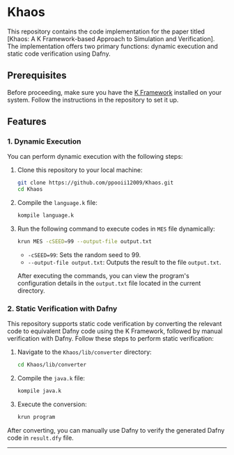 # Khaos
This repository contains the code implementation for the paper titled [Khaos: A K Framework-based Approach to Simulation and Verification]. 
The implementation offers two primary functions: dynamic execution and static code verification using Dafny.

## Prerequisites

Before proceeding, make sure you have the [K Framework](https://github.com/runtimeverification/k) installed on your system. Follow the instructions in the repository to set it up.

## Features

### 1. Dynamic Execution

You can perform dynamic execution with the following steps:

1. Clone this repository to your local machine:
   ```bash
   git clone https://github.com/ppooii12009/Khaos.git
   cd Khaos
   ```

2. Compile the `language.k` file:
   ```bash
   kompile language.k
   ```

3. Run the following command to execute codes in `MES` file dynamically:
   ```bash
   krun MES -cSEED=99 --output-file output.txt
   ```

   - `-cSEED=99`: Sets the random seed to 99.
   - `--output-file output.txt`: Outputs the result to the file `output.txt`.
  
   After executing the commands, you can view the program's configuration details in the `output.txt` file located in the current directory.

### 2. Static Verification with Dafny

This repository supports static code verification by converting the relevant code to equivalent Dafny code using the K Framework, followed by manual verification with Dafny. Follow these steps to perform static verification:

1. Navigate to the `Khaos/lib/converter` directory:
   ```bash
   cd Khaos/lib/converter
   ```

2. Compile the `java.k` file:
   ```bash
   kompile java.k
   ```

3. Execute the conversion:
   ```bash
   krun program
   ```

After converting, you can manually use Dafny to verify the generated Dafny code in `result.dfy` file.

---
